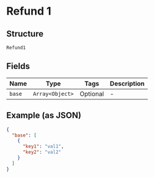 
# Refund 1

## Structure

`Refund1`

## Fields

| Name | Type | Tags | Description |
|  --- | --- | --- | --- |
| `base` | `Array<Object>` | Optional | - |

## Example (as JSON)

```json
{
  "base": [
    {
      "key1": "val1",
      "key2": "val2"
    }
  ]
}
```

